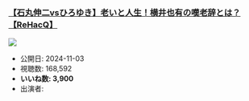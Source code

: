 ### [【石丸伸二vsひろゆき】老いと人生！横井也有の嘆老辞とは？【ReHacQ】](https://www.youtube.com/watch?v=BrXnvp8pdzY)
[![](https://img.youtube.com/vi/BrXnvp8pdzY/sddefault.jpg)](https://www.youtube.com/watch?v=BrXnvp8pdzY)
-   公開日: 2024-11-03
-   視聴数: 168,592
-   **いいね数: 3,900**
-   出演者: 
